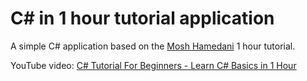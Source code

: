 # C# in 1 hour tutorial application

A simple C# application based on the [Mosh Hamedani](https://www.youtube.com/@programmingwithmosh) 1 hour tutorial.

YouTube video: [C# Tutorial For Beginners - Learn C# Basics in 1 Hour](https://www.youtube.com/watch?v=gfkTfcpWqAY)
